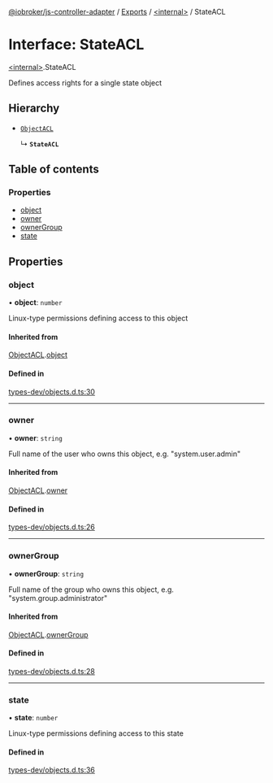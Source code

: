 [@iobroker/js-controller-adapter](../README.md) / [Exports](../modules.md) / [\<internal\>](../modules/internal_.md) / StateACL

# Interface: StateACL

[\<internal\>](../modules/internal_.md).StateACL

Defines access rights for a single state object

## Hierarchy

- [`ObjectACL`](internal_.ObjectACL.md)

  ↳ **`StateACL`**

## Table of contents

### Properties

- [object](internal_.StateACL.md#object)
- [owner](internal_.StateACL.md#owner)
- [ownerGroup](internal_.StateACL.md#ownergroup)
- [state](internal_.StateACL.md#state)

## Properties

### object

• **object**: `number`

Linux-type permissions defining access to this object

#### Inherited from

[ObjectACL](internal_.ObjectACL.md).[object](internal_.ObjectACL.md#object)

#### Defined in

[types-dev/objects.d.ts:30](https://github.com/ioBroker/ioBroker.js-controller/blob/74044f09/packages/types-dev/objects.d.ts#L30)

___

### owner

• **owner**: `string`

Full name of the user who owns this object, e.g. "system.user.admin"

#### Inherited from

[ObjectACL](internal_.ObjectACL.md).[owner](internal_.ObjectACL.md#owner)

#### Defined in

[types-dev/objects.d.ts:26](https://github.com/ioBroker/ioBroker.js-controller/blob/74044f09/packages/types-dev/objects.d.ts#L26)

___

### ownerGroup

• **ownerGroup**: `string`

Full name of the group who owns this object, e.g. "system.group.administrator"

#### Inherited from

[ObjectACL](internal_.ObjectACL.md).[ownerGroup](internal_.ObjectACL.md#ownergroup)

#### Defined in

[types-dev/objects.d.ts:28](https://github.com/ioBroker/ioBroker.js-controller/blob/74044f09/packages/types-dev/objects.d.ts#L28)

___

### state

• **state**: `number`

Linux-type permissions defining access to this state

#### Defined in

[types-dev/objects.d.ts:36](https://github.com/ioBroker/ioBroker.js-controller/blob/74044f09/packages/types-dev/objects.d.ts#L36)
